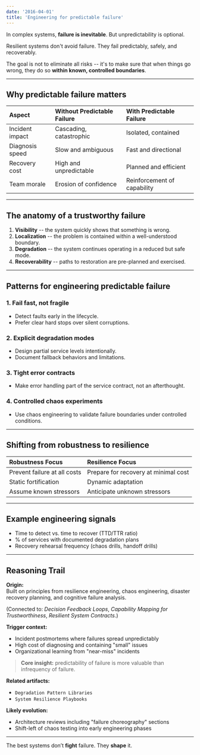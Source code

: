 ```yaml
---
date: '2016-04-01'
title: 'Engineering for predictable failure'
---
```


In complex systems, **failure is inevitable**. But unpredictability is optional.

Resilient systems don't avoid failure. They fail predictably, safely, and recoverably.

The goal is not to eliminate all risks -- it's to make sure that when things go wrong, they do so **within known, controlled boundaries**.

---

## Why predictable failure matters

| Aspect | Without Predictable Failure | With Predictable Failure |
|:-------|:----------------------------|:-------------------------|
| Incident impact | Cascading, catastrophic | Isolated, contained |
| Diagnosis speed | Slow and ambiguous | Fast and directional |
| Recovery cost | High and unpredictable | Planned and efficient |
| Team morale | Erosion of confidence | Reinforcement of capability |

---

## The anatomy of a trustworthy failure

1. **Visibility** -- the system quickly shows that something is wrong.
2. **Localization** -- the problem is contained within a well-understood boundary.
3. **Degradation** -- the system continues operating in a reduced but safe mode.
4. **Recoverability** -- paths to restoration are pre-planned and exercised.

---

## Patterns for engineering predictable failure

### 1. **Fail fast, not fragile**

- Detect faults early in the lifecycle.
- Prefer clear hard stops over silent corruptions.

### 2. **Explicit degradation modes**

- Design partial service levels intentionally.
- Document fallback behaviors and limitations.

### 3. **Tight error contracts**

- Make error handling part of the service contract, not an afterthought.

### 4. **Controlled chaos experiments**

- Use chaos engineering to validate failure boundaries under controlled conditions.

---

## Shifting from robustness to resilience

| Robustness Focus | Resilience Focus |
|:-----------------|:-----------------|
| Prevent failure at all costs | Prepare for recovery at minimal cost |
| Static fortification | Dynamic adaptation |
| Assume known stressors | Anticipate unknown stressors |

---

## Example engineering signals

- Time to detect vs. time to recover (TTD/TTR ratio)
- % of services with documented degradation plans
- Recovery rehearsal frequency (chaos drills, handoff drills)

---

## Reasoning Trail

**Origin:**  
Built on principles from resilience engineering, chaos engineering, disaster recovery planning, and cognitive failure analysis.

(Connected to: *Decision Feedback Loops*, *Capability Mapping for Trustworthiness*, *Resilient System Contracts*.)

**Trigger context:**  
- Incident postmortems where failures spread unpredictably
- High cost of diagnosing and containing "small" issues
- Organizational learning from "near-miss" incidents

> **Core insight:** predictability of failure is more valuable than infrequency of failure.

**Related artifacts:**  
- `Degradation Pattern Libraries`  
- `System Resilience Playbooks`

**Likely evolution:**  
- Architecture reviews including "failure choreography" sections
- Shift-left of chaos testing into early engineering phases

---

The best systems don’t **fight** failure. They **shape** it.
